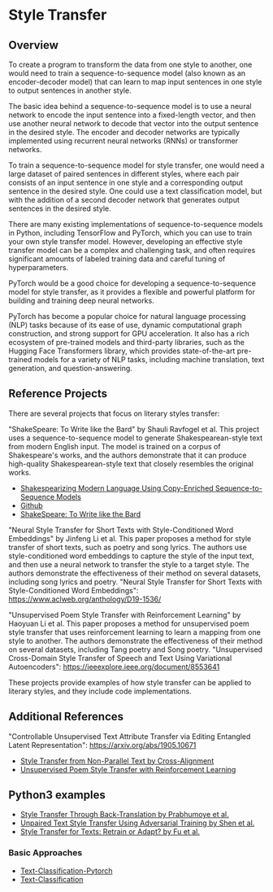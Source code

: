 
# Style Transfer

## Overview

To create a program to transform the data from one style to another, one would need to train a sequence-to-sequence model (also known as an encoder-decoder model) that can learn to map input sentences in one style to output sentences in another style.

The basic idea behind a sequence-to-sequence model is to use a neural network to encode the input sentence into a fixed-length vector, and then use another neural network to decode that vector into the output sentence in the desired style. The encoder and decoder networks are typically implemented using recurrent neural networks (RNNs) or transformer networks.

To train a sequence-to-sequence model for style transfer, one would need a large dataset of paired sentences in different styles, where each pair consists of an input sentence in one style and a corresponding output sentence in the desired style. One could use a text classification model, but with the addition of a second decoder network that generates output sentences in the desired style.

There are many existing implementations of sequence-to-sequence models in Python, including TensorFlow and PyTorch, which you can use to train your own style transfer model. However, developing an effective style transfer model can be a complex and challenging task, and often requires significant amounts of labeled training data and careful tuning of hyperparameters.

PyTorch would be a good choice for developing a sequence-to-sequence model for style transfer, as it provides a flexible and powerful platform for building and training deep neural networks.

PyTorch has become a popular choice for natural language processing (NLP) tasks because of its ease of use, dynamic computational graph construction, and strong support for GPU acceleration. It also has a rich ecosystem of pre-trained models and third-party libraries, such as the Hugging Face Transformers library, which provides state-of-the-art pre-trained models for a variety of NLP tasks, including machine translation, text generation, and question-answering.


## Reference Projects

There are several projects that focus on literary styles transfer:

"ShakeSpeare: To Write like the Bard" by Shauli Ravfogel et al. This project uses a sequence-to-sequence model to generate Shakespearean-style text from modern English input. The model is trained on a corpus of Shakespeare's works, and the authors demonstrate that it can produce high-quality Shakespearean-style text that closely resembles the original works. 
- [Shakespearizing Modern Language Using Copy-Enriched Sequence-to-Sequence Models](https://arxiv.org/pdf/1707.01161.pdf)
- [Github](https://github.com/harsh19/Shakespearizing-Modern-English)
- [ShakeSpeare: To Write like the Bard](https://arxiv.org/abs/1701.04928)

"Neural Style Transfer for Short Texts with Style-Conditioned Word Embeddings" by Jinfeng Li et al. This paper proposes a method for style transfer of short texts, such as poetry and song lyrics. The authors use style-conditioned word embeddings to capture the style of the input text, and then use a neural network to transfer the style to a target style. The authors demonstrate the effectiveness of their method on several datasets, including song lyrics and poetry. "Neural Style Transfer for Short Texts with Style-Conditioned Word Embeddings": https://www.aclweb.org/anthology/D19-1536/

"Unsupervised Poem Style Transfer with Reinforcement Learning" by Haoyuan Li et al. This paper proposes a method for unsupervised poem style transfer that uses reinforcement learning to learn a mapping from one style to another. The authors demonstrate the effectiveness of their method on several datasets, including Tang poetry and Song poetry. "Unsupervised Cross-Domain Style Transfer of Speech and Text Using Variational Autoencoders": https://ieeexplore.ieee.org/document/8553641

These projects provide examples of how style transfer can be applied to literary styles, and they include code implementations.


## Additional References

"Controllable Unsupervised Text Attribute Transfer via Editing Entangled Latent Representation": https://arxiv.org/abs/1905.10671

- [Style Transfer from Non-Parallel Text by Cross-Alignment](https://arxiv.org/abs/1705.09655)
- [Unsupervised Poem Style Transfer with Reinforcement Learning](https://www.aclweb.org/anthology/P19-1227/)

## Python3 examples

- [Style Transfer Through Back-Translation by Prabhumoye et al.](https://github.com/shrimai/Back-Translation-Style-Transfer)
- [Unpaired Text Style Transfer Using Adversarial Training by Shen et al.](https://github.com/imkevinxu/style-transfer)
- [Style Transfer for Texts: Retrain or Adapt? by Fu et al.](https://github.com/fuzihaofzh/Style-Transfer-for-Texts)

### Basic Approaches

- [Text-Classification-Pytorch](https://github.com/prakashpandey9/Text-Classification-Pytorch)
- [Text-Classification](https://github.com/Renovamen/Text-Classification)


